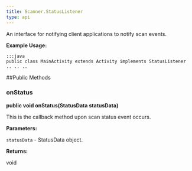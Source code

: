 ```yaml
---
title: Scanner.StatusListener
type: api
---
```



An interface for notifying client applications to notify scan events.
 
 

**Example Usage:**
	
	:::java	
	public class MainActivity extends Activity implements StatusListener
	.. .. ..
	


##Public Methods

### onStatus

**public void onStatus(StatusData statusData)**

This is the callback method upon scan status event occurs.

**Parameters:**

`statusData` - StatusData object.

**Returns:**

void


